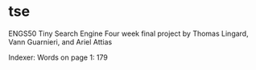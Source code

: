 # tse
ENGS50 Tiny Search Engine
Four week final project by Thomas Lingard, Vann Guarnieri, and Ariel Attias

Indexer:
Words on page 1: 179

